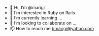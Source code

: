- 👋 Hi, I’m @marigi
- 👀 I’m interested in Ruby on Rails
- 🌱 I’m currently learning ...
- 💞️ I’m looking to collaborate on ...
- 📫 How to reach me bmarigi@yahoo.com

<!---
marigi/marigi is a ✨ special ✨ repository because its `README.md` (this file) appears on your GitHub profile.
You can click the Preview link to take a look at your changes.
--->
